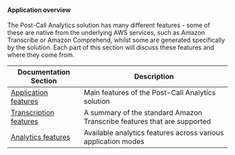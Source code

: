 #### Application overview

The Post-Call Analytics solution has many different features - some of these are native from the underlying AWS services, such as Amazon Transcribe or Amazon Comprehend, whilst some are generated specifically by the solution. Each part of this section will discuss these features and where they come from.

| Documentation Section | Description |
| --- | --- |
| [Application features](./app-features.md) | Main features of the Post-Call Analytics solution |
| [Transcription features](./transcribe-features.md) | A summary of the standard Amazon Transcribe features that are supported |
| [Analytics features](./analytics-features.md) | Available analytics features across various application modes |